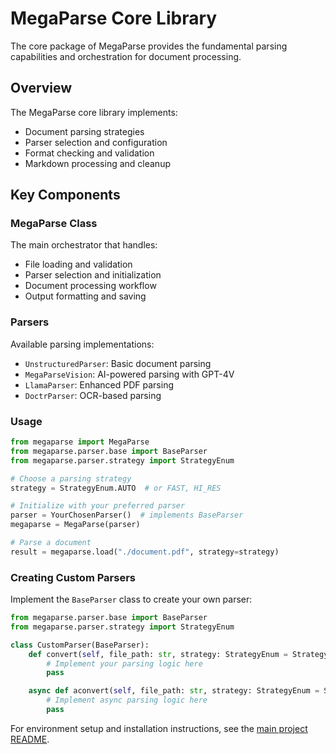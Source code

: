 # MegaParse Core Library

The core package of MegaParse provides the fundamental parsing capabilities and orchestration for document processing.

## Overview

The MegaParse core library implements:
- Document parsing strategies
- Parser selection and configuration
- Format checking and validation
- Markdown processing and cleanup

## Key Components

### MegaParse Class
The main orchestrator that handles:
- File loading and validation
- Parser selection and initialization
- Document processing workflow
- Output formatting and saving

### Parsers
Available parsing implementations:
- `UnstructuredParser`: Basic document parsing
- `MegaParseVision`: AI-powered parsing with GPT-4V
- `LlamaParser`: Enhanced PDF parsing
- `DoctrParser`: OCR-based parsing

### Usage

```python
from megaparse import MegaParse
from megaparse.parser.base import BaseParser
from megaparse.parser.strategy import StrategyEnum

# Choose a parsing strategy
strategy = StrategyEnum.AUTO  # or FAST, HI_RES

# Initialize with your preferred parser
parser = YourChosenParser()  # implements BaseParser
megaparse = MegaParse(parser)

# Parse a document
result = megaparse.load("./document.pdf", strategy=strategy)
```

### Creating Custom Parsers

Implement the `BaseParser` class to create your own parser:

```python
from megaparse.parser.base import BaseParser
from megaparse.parser.strategy import StrategyEnum

class CustomParser(BaseParser):
    def convert(self, file_path: str, strategy: StrategyEnum = StrategyEnum.AUTO) -> str:
        # Implement your parsing logic here
        pass

    async def aconvert(self, file_path: str, strategy: StrategyEnum = StrategyEnum.AUTO) -> str:
        # Implement async parsing logic here
        pass
```

For environment setup and installation instructions, see the [main project README](../../../README.md).
